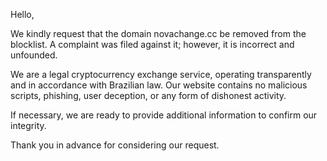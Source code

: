 Hello,

We kindly request that the domain novachange.cc be removed from the blocklist.
A complaint was filed against it; however, it is incorrect and unfounded.

We are a legal cryptocurrency exchange service, operating transparently and in accordance with Brazilian law. Our website contains no malicious scripts, phishing, user deception, or any form of dishonest activity.

If necessary, we are ready to provide additional information to confirm our integrity.

Thank you in advance for considering our request.
